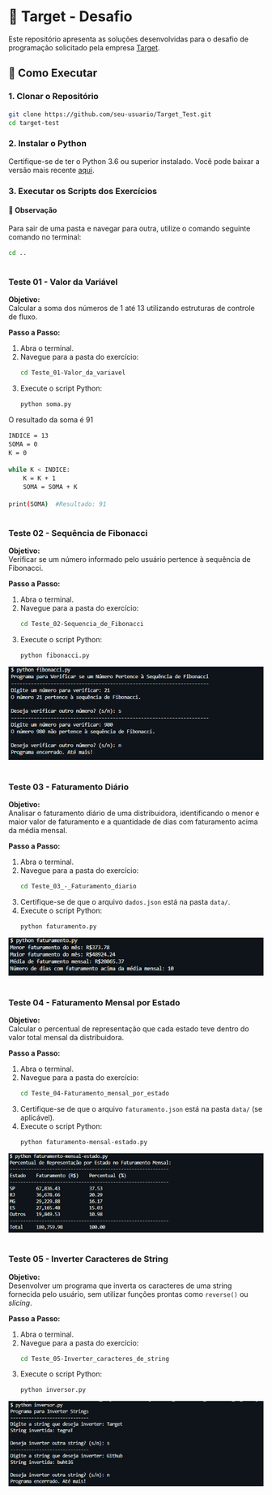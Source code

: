 # 🎯 Target - Desafio

Este repositório apresenta as soluções desenvolvidas para o desafio de programação solicitado pela empresa <a href="https://targetsistemas.com.br/">Target</a>.

## 🚀 Como Executar

### 1. Clonar o Repositório

   ```bash
   git clone https://github.com/seu-usuario/Target_Test.git
   cd target-test
   ```

### 2. Instalar o Python

Certifique-se de ter o Python 3.6 ou superior instalado. Você pode baixar a versão mais recente <a href="https://www.python.org/downloads/">aqui</a>.

### 3. Executar os Scripts dos Exercícios

#### 📌 Observação
Para sair de uma pasta e navegar para outra, utilize o comando seguinte comando no terminal:
```bash
cd ..
```

#

### Teste 01 - Valor da Variável

**Objetivo:**  
Calcular a soma dos números de 1 até 13 utilizando estruturas de controle de fluxo.

**Passo a Passo:**

1. Abra o terminal.
2. Navegue para a pasta do exercício:
    ```bash
    cd Teste_01-Valor_da_variavel
    ```
3. Execute o script Python:
    ```bash
    python soma.py
    ```

O resultado da soma é 91

```bash
INDICE = 13
SOMA = 0
K = 0 

while K < INDICE:
    K = K + 1
    SOMA = SOMA + K

print(SOMA)  #Resultado: 91
```

#

### Teste 02 - Sequência de Fibonacci

**Objetivo:**  
Verificar se um número informado pelo usuário pertence à sequência de Fibonacci.

**Passo a Passo:**

1. Abra o terminal.
2. Navegue para a pasta do exercício:
    ```bash
    cd Teste_02-Sequencia_de_Fibonacci
    ```
3. Execute o script Python:
    ```bash
    python fibonacci.py
    ```
<img src="https://github.com/prissycorrea/target-test/blob/master/assets/images/02-fibonacci.png">

#

### Teste 03 - Faturamento Diário

**Objetivo:**  
Analisar o faturamento diário de uma distribuidora, identificando o menor e maior valor de faturamento e a quantidade de dias com faturamento acima da média mensal.

**Passo a Passo:**

1. Abra o terminal.
2. Navegue para a pasta do exercício:
    ```bash
    cd Teste_03_-_Faturamento_diario
    ```
3. Certifique-se de que o arquivo `dados.json` está na pasta `data/`.
4. Execute o script Python:
    ```bash
    python faturamento.py
    ```

<img src="https://github.com/prissycorrea/target-test/blob/master/assets/images/03-faturamento.png">

#

### Teste 04 - Faturamento Mensal por Estado

**Objetivo:**  
Calcular o percentual de representação que cada estado teve dentro do valor total mensal da distribuidora.

**Passo a Passo:**

1. Abra o terminal.
2. Navegue para a pasta do exercício:
    ```bash
    cd Teste_04-Faturamento_mensal_por_estado
    ```
3. Certifique-se de que o arquivo `faturamento.json` está na pasta `data/` (se aplicável).
4. Execute o script Python:
    ```bash
    python faturamento-mensal-estado.py
    ```
<img src="https://github.com/prissycorrea/target-test/blob/master/assets/images/04-faturamento-mensal.png">

#

### Teste 05 - Inverter Caracteres de String

**Objetivo:**  
Desenvolver um programa que inverta os caracteres de uma string fornecida pelo usuário, sem utilizar funções prontas como `reverse()` ou *slicing*.

**Passo a Passo:**

1. Abra o terminal.
2. Navegue para a pasta do exercício:
    ```bash
    cd Teste_05-Inverter_caracteres_de_string
    ```
3. Execute o script Python:
    ```bash
    python inversor.py
    ```

<img src="https://github.com/prissycorrea/target-test/blob/master/assets/images/05-inversor.png">
